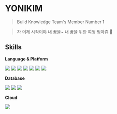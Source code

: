 # YONIKIM

> Build Knowledge Team's Member Number 1

> 자 이제 시작이야 내 꿈을~ 내 꿈을 위한 여행 핔아츄 🐹

## Skills

**Language & Platform**

<img src="https://img.shields.io/badge/Node.js-339933?style=flat-square&logo=Node.js&logoColor=white" /> <img src="https://img.shields.io/badge/Python-3776AB?style=flat-square&logo=Python&logoColor=white" /> <img src="https://img.shields.io/badge/Vue.js-4FC08D?style=flat-square&logo=Vue.js&logoColor=white" /> <img src="https://img.shields.io/badge/React-61DAFB?style=flat-square&logo=React&logoColor=black" /> <img src="https://img.shields.io/badge/Android-3DDC84?style=flat-square&logo=Android&logoColor=white" /> <img src="https://img.shields.io/badge/Kotlin-7F52FF?style=flat-square&logo=Kotlin&logoColor=white" /> <img src="https://img.shields.io/badge/Elastic%20Stack-005571?style=flat-square&logo=Elastic%20Stack&logoColor=white" />

**Database**

<img src="https://img.shields.io/badge/MySQL-4479A1?style=flat-square&logo=MySQL&logoColor=white" /> <img src="https://img.shields.io/badge/MongoDB-47A248?style=flat-square&logo=MongoDB&logoColor=white" /> <img src="https://img.shields.io/badge/Redis-DC382D?style=flat-square&logo=Redis&logoColor=white" />

**Cloud**

<img src="https://img.shields.io/badge/Amazon%20AWS-232F3E?style=flat-square&logo=Amazon%20AWS&logoColor=white" />
